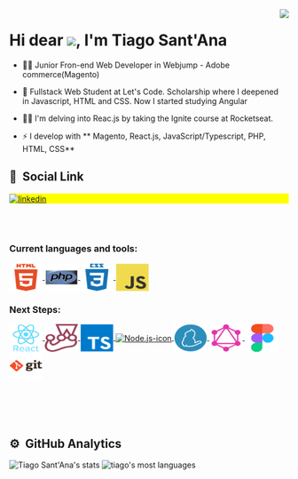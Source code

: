 
<img align="right" height="500em" src="https://user-images.githubusercontent.com/82619418/139716330-a16a82ee-f3c3-43e9-88b5-aeba166bfc69.png"/>
<h1 align="left">Hi dear <img src="https://raw.githubusercontent.com/kaueMarques/kaueMarques/master/hi.gif" width="30px">, I'm Tiago Sant'Ana</h1>


- 👨‍💻 Junior Fron-end Web Developer in Webjump - Adobe commerce(Magento)

- 🌱 Fullstack Web Student at Let's Code. Scholarship where I deepened in Javascript, HTML and CSS. Now I started studying Angular 

- 👨‍💻 I'm delving into Reac.js by taking the Ignite course at Rocketseat.

- ⚡ I develop with ** Magento, React.js, JavaScript/Typescript, PHP, HTML, CSS**



## 📱 &nbsp;Social Link

<p align="left" style="background:yellow">
<a href="https://www.linkedin.com/in/tiago-santana-216452217/">
  <img align="center" src="https://img.shields.io/badge/-Tiago_Santana-05122A?style=flat&logo=linkedin" alt="linkedin"/>
</a>
</p>

<br><br>

<h3 align="left">Current languages and tools:</h3>
  <div>
    <a href="https://developer.mozilla.org/en-US/docs/Web/HTML" target="_blank"> <img align="center" alt="HTML5-icon" height="50" width="60" src="https://github.com/devicons/devicon/blob/master/icons/html5/html5-plain-wordmark.svg"> </a>
	<a href="https://www.php.net/" target="_blank"> <img align="center" alt="php-icon" height="50" width="60" src="https://github.com/devicons/devicon/blob/master/icons/php/php-original.svg"> </a>
    <a href="https://developer.mozilla.org/en-US/docs/Web/CSS" target="_blank"> <img align="center" alt="CSS3-icon" height="50" width="60" src="https://github.com/devicons/devicon/blob/master/icons/css3/css3-plain-wordmark.svg"> </a>
    <a href="https://developer.mozilla.org/en-US/docs/Web/JavaScript" target="_blank"> <img align="center" alt="Javascript-icon" height="50" width="60" src="https://github.com/devicons/devicon/blob/master/icons/javascript/javascript-original.svg"> </a>
  </div>	
	
<h3 align="left">Next Steps:</h3>
  <div>
    <a href="https://reactjs.org/" target="_blank"> <img  align="center" alt="React.js-icon" height="50" width="60" src="https://github.com/devicons/devicon/blob/master/icons/react/react-original-wordmark.svg"> </a>
  <a href="https://jestjs.io/" target="_blank"> <img align="center" alt="Jest-icon" height="50" width="60" src="https://github.com/devicons/devicon/blob/master/icons/jest/jest-plain.svg"> </a>
  <a href="https://www.typescriptlang.org/" target="_blank"> <img align="center" alt="Typescript-icon" height="50" width="60" src="https://github.com/devicons/devicon/blob/master/icons/typescript/typescript-original.svg"> </a>	  
    <a href="https://nodejs.org/" target="_blank"> <img align="center" alt="Node.js-icon" height="50" width="60" src="https://cdn.worldvectorlogo.com/logos/nodejs-1.svg"> </a>
  <a href="https://yarnpkg.com/" target="_blank" background-color="white"> <img align="center" alt="Yarn-icon" height="50" width="60" src="https://github.com/devicons/devicon/blob/master/icons/yarn/yarn-original.svg" > </a>
  <a href="https://graphql.org/" target="_blank"> <img align="center" alt="GraphQl-icon" height="50" width="60" src="https://github.com/devicons/devicon/blob/master/icons/graphql/graphql-plain.svg"> </a>
    <a href="https://www.figma.com/" target="_blank"> <img align="center" alt="Figma-icon" height="50" width="60" src="https://github.com/devicons/devicon/blob/master/icons/figma/figma-original.svg"> </a>  
    <a href="https://git-scm.com/" target="_blank"> <img align="center" alt="Git-icon" height="50" width="60" src="https://github.com/devicons/devicon/blob/master/icons/git/git-original-wordmark.svg"> </a>  	  
  </div>

#
<br><br>

## ⚙️ &nbsp;GitHub Analytics

<p align="left">
<img width="530em" src="https://github-readme-stats.vercel.app/api?username=Tiago-Sant&show_icons=true&theme=vision-friendly-dark" alt="Tiago Sant'Ana's stats"/>
<img width="530em" src="https://github-readme-stats.vercel.app/api/top-langs/?username=Tiago-Sant&layout=compact&theme=vision-friendly-dark" alt="tiago's most languages"/>
</p>

<br><br>


<!--
**Tiago-Sant/Tiago-Sant** is a ✨ _special_ ✨ repository because its `README.md` (this file) appears on your GitHub profile.

Here are some ideas to get you started:

- 🔭 I’m currently working on ...
- 🌱 I’m currently learning ...
- 👯 I’m looking to collaborate on ...
- 🤔 I’m looking for help with ...
- 💬 Ask me about ...
- 📫 How to reach me: ...
- 😄 Pronouns: ...
- ⚡ Fun fact: ...

<a href="https://angularjs.org/" target="_blank"> <img align="center" alt="Angular.js-icon" height="50" width="60" src="https://github.com/devicons/devicon/blob/master/icons/angularjs/angularjs-original.svg"> </a>  
-->

